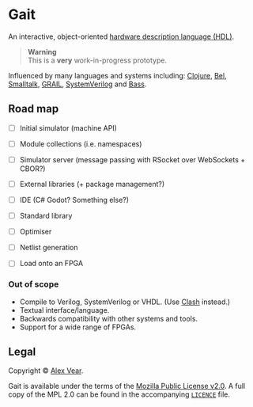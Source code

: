 # Gait

An interactive, object-oriented [hardware description language (HDL)][HDL].

> **Warning**<br>
> This is a **very** work-in-progress prototype.

Influenced by many languages and systems including: [Clojure][], [Bel][], [Smalltalk][], [GRAIL][], [SystemVerilog][] and [Bass][].

[HDL]: https://en.wikipedia.org/wiki/Hardware_description_language
[Clojure]: https://clojure.org
[Bel]: http://www.paulgraham.com/bel.html
[Smalltalk]: https://en.wikipedia.org/wiki/Smalltalk
[GRAIL]: https://en.wikipedia.org/wiki/RAND_Tablet
[SystemVerilog]: https://en.wikipedia.org/wiki/SystemVerilog
[Bass]: https://github.com/vito/bass


## Road map

- [ ] Initial simulator (machine API)
- [ ] Module collections (i.e. namespaces)
- [ ] Simulator server (message passing with RSocket over WebSockets + CBOR?)
- [ ] External libraries (+ package management?)
- [ ] IDE (C# Godot?  Something else?)
- [ ] Standard library
- [ ] Optimiser
- [ ] Netlist generation
- [ ] Load onto an FPGA


### Out of scope

- Compile to Verilog, SystemVerilog or VHDL.  (Use [Clash][] instead.)
- Textual interface/language.
- Backwards compatibility with other systems and tools.
- Support for a wide range of FPGAs.

[Clash]: https://clash-lang.org


## Legal

Copyright © [Alex Vear](https://www.alexvear.com).

Gait is available under the terms of the [Mozilla Public License v2.0](https://www.mozilla.org/en-US/MPL/2.0/).  A full copy of the MPL 2.0 can be found in the accompanying [`LICENCE`](/LICENCE) file.
